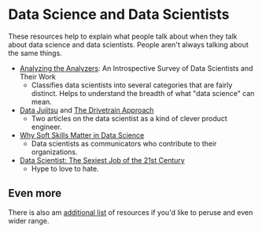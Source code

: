 # Data Science and Data Scientists

These resources help to explain what people talk about when they talk about data science and data scientists. People aren't always talking about the same things.

 * [Analyzing the Analyzers](http://cdn.oreillystatic.com/oreilly/radarreport/0636920029014/Analyzing_the_Analyzers.pdf): An Introspective Survey of Data Scientists and Their Work
     * Classifies data scientists into several categories that are fairly distinct. Helps to understand the breadth of what "data science" can mean.
 * [Data Jujitsu](http://radar.oreilly.com/2012/07/data-jujitsu.html) and [The Drivetrain Approach](http://strata.oreilly.com/2012/03/drivetrain-approach-data-products.html)
     * Two articles on the data scientist as a kind of clever product engineer.
 * [Why Soft Skills Matter in Data Science](http://data-informed.com/soft-skills-matter-data-science)
     * Data scientists as communicators who contribute to their organizations.
 * [Data Scientist: The Sexiest Job of the 21st Century](http://hbr.org/2012/10/data-scientist-the-sexiest-job-of-the-21st-century/)
     * Hype to love to hate.


## Even more

There is also am [additional list](data_science_more.md) of resources if you'd like to peruse and even wider range.
